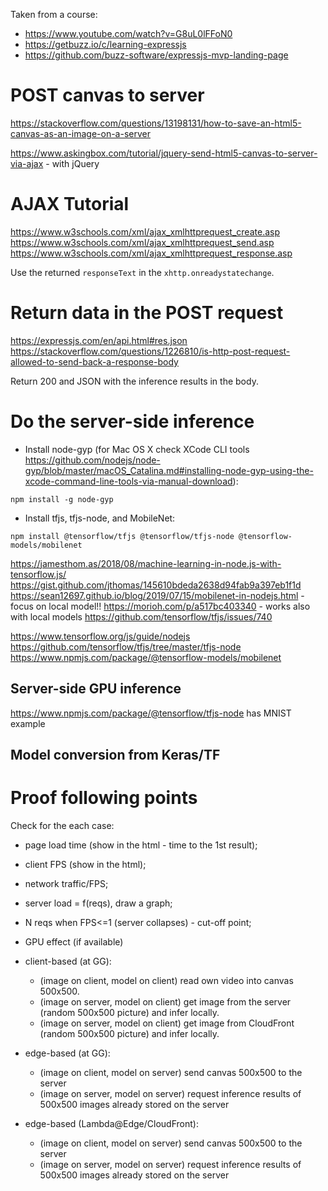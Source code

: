 Taken from a course:

- <https://www.youtube.com/watch?v=G8uL0lFFoN0>
- <https://getbuzz.io/c/learning-expressjs>
- <https://github.com/buzz-software/expressjs-mvp-landing-page>

# POST canvas to server

<https://stackoverflow.com/questions/13198131/how-to-save-an-html5-canvas-as-an-image-on-a-server>

<https://www.askingbox.com/tutorial/jquery-send-html5-canvas-to-server-via-ajax> - with jQuery

# AJAX Tutorial

<https://www.w3schools.com/xml/ajax_xmlhttprequest_create.asp>
<https://www.w3schools.com/xml/ajax_xmlhttprequest_send.asp>
<https://www.w3schools.com/xml/ajax_xmlhttprequest_response.asp> 

Use the returned `responseText` in the `xhttp.onreadystatechange`.

# Return data in the POST request

<https://expressjs.com/en/api.html#res.json>
<https://stackoverflow.com/questions/1226810/is-http-post-request-allowed-to-send-back-a-response-body>

Return 200 and JSON with the inference results in the body.

# Do the server-side inference

- Install node-gyp (for Mac OS X check XCode CLI tools <https://github.com/nodejs/node-gyp/blob/master/macOS_Catalina.md#installing-node-gyp-using-the-xcode-command-line-tools-via-manual-download>):

`npm install -g node-gyp`

- Install tfjs, tfjs-node, and MobileNet:

`npm install @tensorflow/tfjs @tensorflow/tfjs-node @tensorflow-models/mobilenet`




<https://jamesthom.as/2018/08/machine-learning-in-node.js-with-tensorflow.js/>
<https://gist.github.com/jthomas/145610bdeda2638d94fab9a397eb1f1d>
<https://sean12697.github.io/blog/2019/07/15/mobilenet-in-nodejs.html> - focus on local model!!
<https://morioh.com/p/a517bc403340> - works also with local models
<https://github.com/tensorflow/tfjs/issues/740>

<https://www.tensorflow.org/js/guide/nodejs>
<https://github.com/tensorflow/tfjs/tree/master/tfjs-node>
<https://www.npmjs.com/package/@tensorflow-models/mobilenet>

## Server-side GPU inference

<https://www.npmjs.com/package/@tensorflow/tfjs-node> has MNIST example

## Model conversion from Keras/TF

# Proof following points

Check for the each case:

- page load time (show in the html - time to the 1st result);
- client FPS (show in the html);
- network traffic/FPS;
- server load = f(reqs), draw a graph;
- N reqs when FPS<=1 (server collapses) - cut-off point;
- GPU effect (if available)

- client-based (at GG):
  - (image on client, model on client) read own video into canvas 500x500.
  - (image on server, model on client) get image from the server (random 500x500 picture) and infer locally.
  - (image on server, model on client) get image from CloudFront (random 500x500 picture) and infer locally.

- edge-based (at GG):
  - (image on client, model on server) send canvas 500x500 to the server
  - (image on server, model on server) request inference results of 500x500 images already stored on the server

- edge-based (Lambda@Edge/CloudFront):
  - (image on client, model on server) send canvas 500x500 to the server
  - (image on server, model on server) request inference results of 500x500 images already stored on the server
 